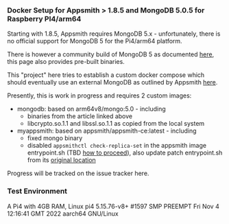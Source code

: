 ### Docker Setup for Appsmith > 1.8.5 and MongoDB  5.0.5 for Raspberry PI4/arm64

Starting with 1.8.5, Appsmith requires MongoDB 5.x - unfortunately, there is no official support for MongoDB 5 for the Pi4/arm64 platform.

There is however a community build of MongoDB 5 as documented [here](https://andyfelong.com/2021/08/mongodb-4-4-under-raspberry-pi-os-64-bit-raspbian64), this page also provides pre-built binaries.

This "project" here tries to establish a custom docker compose which should eventually use an external MongoDB as outlined by Appsmith [here](https://docs.appsmith.com/getting-started/setup/instance-configuration/custom-mongodb-redis#custom-mongodb).

Presently, this is work in progress and requires 2 custom images:

- mongodb: based on arm64v8/mongo:5.0 - including 
  - binaries from the article linked above
  - libcrypto.so.1.1 and libssl.so.1.1 as copied from the local system
- myappsmith: based on appsmith/appsmith-ce:latest - including
  - fixed mongo binary
  - disabled `appsmithctl check-replica-set` in the appsmith image entrypoint.sh (TBD [how to proceed](https://community.appsmith.com/t/appsmith-does-not-connect-to-external-mongodb-exited-with-code-132/2072/2?u=arminus)), also update patch entrypoint.sh from its [original location](https://github.com/appsmithorg/appsmith/blob/release/deploy/docker/entrypoint.sh)

Progress will be tracked on the issue tracker here.

### Test Environment

A Pi4 with 4GB RAM, Linux pi4 5.15.76-v8+ #1597 SMP PREEMPT Fri Nov 4 12:16:41 GMT 2022 aarch64 GNU/Linux

